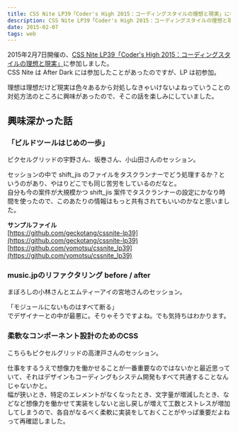 ```yaml
---
title: CSS Nite LP39「Coder's High 2015：コーディングスタイルの理想と現実」に参加しました
description: CSS Nite LP39「Coder's High 2015：コーディングスタイルの理想と現実」に参加した話。
date: 2015-02-07
tags: web
---
```


2015年2月7日開催の、[CSS Nite LP39「Coder's High 2015：コーディングスタイルの理想と現実」](http://cssnite.jp/lp/lp39/)に参加しました。  
CSS Nite は After Dark には参加したことがあったのですが、LP は初参加。

理想は理想だけど現実は色々あるから対処しなきゃいけないよねっていうことの対処方法のところに興味があったので、そこの話を楽しみにしていました。


## 興味深かった話

### 「ビルドツールはじめの一歩」

ピクセルグリッドの宇野さん、坂巻さん、小山田さんのセッション。

セッションの中で shift_jis のファイルをタスクランナーでどう処理するか？というのがあり、やはりどこでも同じ苦労をしているのだなと。  
自分も今の案件が大規模かつ shift_jis 案件でタスクランナーの設定にかなり時間を使ったので、このあたりの情報はもっと共有されてもいいのかなと思いました。

**サンプルファイル**  
[https://github.com/geckotang/cssnite-lp39](https://github.com/geckotang/cssnite-lp39)  
[https://github.com/yomotsu/cssnite_lp39](https://github.com/yomotsu/cssnite_lp39)


### music.jpのリファクタリング before / after

まぼろしの小林さんとエムティーアイの宮地さんのセッション。

「モジュールにないものはすべて断る」  
でデザイナーとの中が最悪に。そりゃそうですよね。でも気持ちはわかります。


### 柔軟なコンポーネント設計のためのCSS

こちらもピクセルグリッドの高津戸さんのセッション。

仕事をするうえで想像力を働かせることが一番重要なのではないかと最近思っていて、それはデザインもコーディングもシステム開発もすべて共通することなんじゃないかと。  
幅が狭いとき、特定のエレメントがなくなったとき、文字量が増減したとき、などなど想像力を働かせて実装をしないと出し戻しが増えて工数とストレスが増加してしまうので、各自がなるべく柔軟に実装をしておくことがやっぱ重要だよねって再確認しました。
